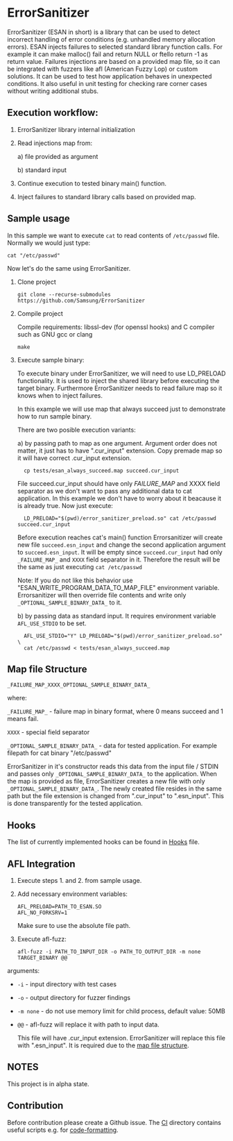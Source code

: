 # ErrorSanitizer
ErrorSanitizer (ESAN in short) is a library that can be used to detect incorrect handling of error conditions (e.g. unhandled memory allocation errors).
ESAN injects failures to selected standard library function calls.
For example it can make malloc() fail and return NULL or ftello return -1 as return value.
Failures injections are based on a provided map file, so it can be integrated with fuzzers like afl (American Fuzzy Lop) or custom solutions.
It can be used to test how application behaves in unexpected conditions.
It also useful in unit testing for checking rare corner cases without writing additional stubs.

## Execution workflow:
1. ErrorSanitizer library internal initialization
2. Read injections map from:

    a) file provided as argument

    b) standard input
3. Continue execution to tested binary main() function.
4. Inject failures to standard library calls based on provided map.

## Sample usage

In this sample we want to execute `cat` to read contents of `/etc/passwd` file.
Normally we would just type:
   ```shell
   cat "/etc/passwd"
   ```
Now let's do the same using ErrorSanitizer.

1. Clone project
   ```shell
   git clone --recurse-submodules https://github.com/Samsung/ErrorSanitizer
   ```
2. Compile project

   Compile requirements: libssl-dev (for openssl hooks) and C compiler such as GNU gcc or clang

    ```shell
    make
    ```

3. Execute sample binary:

   To execute binary under ErrorSanitizer, we will need to use LD_PRELOAD functionality.
   It is used to inject the shared library before executing the target binary.
   Furthermore ErrorSanitizer needs to read failure map so it knows when to inject failures.

   In this example we will use map that always succeed just to demonstrate how to run sample binary.

   There are two posible execution variants:

    a) by passing path to map as one argument.
	Argument order does not matter, it just has to have ".cur_input" extension.
    Copy premade map so it will have correct .cur_input extension.
    ```
      cp tests/esan_always_succeed.map succeed.cur_input
    ```
    File succeed.cur_input should have only _FAILURE_MAP_ and XXXX field separator
	as we don't want to pass any additional data to cat application.
    In this example we don't have to worry about it beacause it is already true.
    Now just execute:
    ```shell
      LD_PRELOAD="$(pwd)/error_sanitizer_preload.so" cat /etc/passwd succeed.cur_input
    ```
    Before execution reaches cat's main() function Errorsanitizer will create new file `succeed.esn_input`
    and change the second application argument to `succeed.esn_input`.
    It will be empty since `succeed.cur_input` had only `_FAILURE_MAP_` and `XXXX` field separator in it.
    Therefore the result will be the same as just executing `cat /etc/passwd`

    Note: If you do not like this behavior use "ESAN_WRITE_PROGRAM_DATA_TO_MAP_FILE" environment
	variable. Errorsanitizer will then override file contents and write only
	`_OPTIONAL_SAMPLE_BINARY_DATA_` to it.

    b) by passing data as standard input. It requires environment variable `AFL_USE_STDIO` to be set.

    ```shell
      AFL_USE_STDIO="Y" LD_PRELOAD="$(pwd)/error_sanitizer_preload.so" \
      cat /etc/passwd < tests/esan_always_succeed.map
    ```

## Map file Structure

`_FAILURE_MAP_XXXX_OPTIONAL_SAMPLE_BINARY_DATA_`

where:

`_FAILURE_MAP_` - failure map in binary format, where 0 means succeed and 1 means fail.

`XXXX` - special field separator

`_OPTIONAL_SAMPLE_BINARY_DATA_` - data for tested application. For example filepath for cat binary "/etc/passwd"

ErrorSanitizer in it's constructor reads this data from the input file / STDIN
and passes only `_OPTIONAL_SAMPLE_BINARY_DATA_` to the application.
When the map is provided as file, ErrorSanitizer creates a new file with only `_OPTIONAL_SAMPLE_BINARY_DATA_`.
The newly created file resides in the same path but the file extension is changed from ".cur_input" to ".esn_input".
This is done transparently for the tested application.

## Hooks
The list of currently implemented hooks can be found in [Hooks](./Hooks.md) file.

## AFL Integration
1. Execute steps 1. and 2. from sample usage.
2. Add necessary environment variables:
   ```shell
   AFL_PRELOAD=PATH_TO_ESAN.SO
   AFL_NO_FORKSRV=1
   ```
   Make sure to use the absolute file path.

3. Execute afl-fuzz:
   ```shell
   afl-fuzz -i PATH_TO_INPUT_DIR -o PATH_TO_OUTPUT_DIR -m none TARGET_BINARY @@
   ```
arguments:


*  `-i` - input directory with test cases
*  `-o` - output directory for fuzzer findings
*  `-m none` - do not use memory limit for child process, default value: 50MB
*  `@@` - afl-fuzz will replace it with path to input data.

   This file will have .cur_input extension.
ErrorSanitizer will replace this file with ".esn_input". It is required due to the [map file structure](#map-file-structure).

## NOTES
This project is in alpha state.

## Contribution
Before contribution please create a Github issue.
The [CI](./ci) directory contains useful scripts e.g. for [code-formatting](./ci/run-clang-format.sh).
